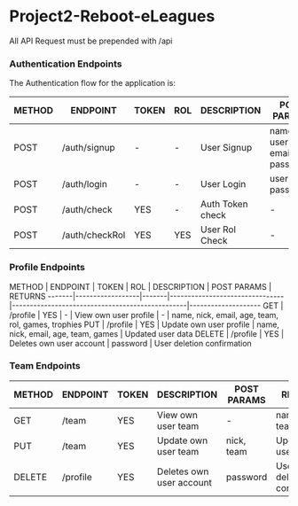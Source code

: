 # Project2-Reboot-eLeagues

All API Request must be prepended with /api


### Authentication Endpoints

The Authentication flow for the application is:

METHOD | ENDPOINT         | TOKEN | ROL | DESCRIPTION              | POST PARAMS                                     | RETURNS
-------|------------------|-------|-----|--------------------------|-------------------------------------------------|--------------------
POST   | /auth/signup     | -     | -   | User Signup              | name, username, email, password                 | token
POST   | /auth/login      | -     | -   | User Login               | username, password                              | token
POST   | /auth/check      | YES   | -   | Auth Token check         | -                                               | 
POST   | /auth/checkRol   | YES   | YES | User Rol Check           | -                                               | role


### Profile Endpoints


METHOD | ENDPOINT         | TOKEN | ROL | DESCRIPTION              | POST PARAMS                                     | RETURNS
-------|------------------|-------|--------------------------------|-------------------------------------------------|--------------------
GET    | /profile         | YES   | -   | View own user profile    | -                                               | name, nick, email, age, team, rol, games, trophies 
PUT    | /profile         | YES   | Update own user profile  | name, nick, email, age, team, games             | Updated user data
DELETE | /profile         | YES   | Deletes own user account | password                                        | User deletion confirmation


### Team Endpoints


METHOD | ENDPOINT         | TOKEN | DESCRIPTION              | POST PARAMS                                     | RETURNS
-------|------------------|-------|--------------------------|-------------------------------------------------|--------------------
GET    | /team            | YES   | View own user team       | -                                               | name, teams 
PUT    | /team            | YES   | Update own user team     | nick, team                                      | Updated user data
DELETE | /profile         | YES   | Deletes own user account | password                                        | User deletion confirmation


